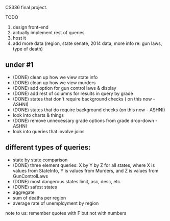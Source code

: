 CS336 final project.

TODO
1. design front-end
2. actually implement rest of queries
3. host it
4. add more data (region, state senate, 2014 data, more info re: gun laws, type of death)

under #1
----------
- (DONE) clean up how we view state info
- (DONE) clean up how we view murders
- (DONE) add option for gun control laws & display
- (DONE) add rest of columns for results in query by grade
- (DONE) states that don't require background checks ( on this now - ASHNI)
- (DONE) states that do require background checks (on this now - ASHNI)
- look into charts & things
- (DONE) remove unnecessary grade options from grade drop-down - ASHNI
- look into queries that involve joins

different types of queries:
----------------------------
- state by state comparison
- (DONE) three element queries: X by Y by Z for all states, where X is values from StateInfo, Y is values from Murders, and Z is values from GunControlLaws
- (DONE) most dangerous states limit, asc, desc, etc. 
- (DONE) safest states
- aggregate
- sum of deaths per region
- average rate of unemployment by region

note to us: remember quotes with F but not with numbers


